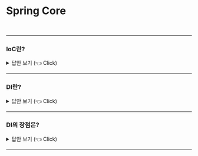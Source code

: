 # Spring Core
<br>


-----------------------

### IoC란?

<details>
   <summary> 답안 보기 (👈 Click)</summary>
<br />
+ IoC란 Inversion Of Control의 줄임말로, 프로그램의 제어권을 프레임워크가 가져가는 것을 의미합니다.  
</details>

-----------------------

### DI란?

<details>
   <summary> 답안 보기 (👈 Click)</summary>
<br />
+  
</details>

-----------------------


### DI의 장점은?

<details>
   <summary> 답안 보기 (👈 Click)</summary>
<br />
+  
</details>

-----------------------
